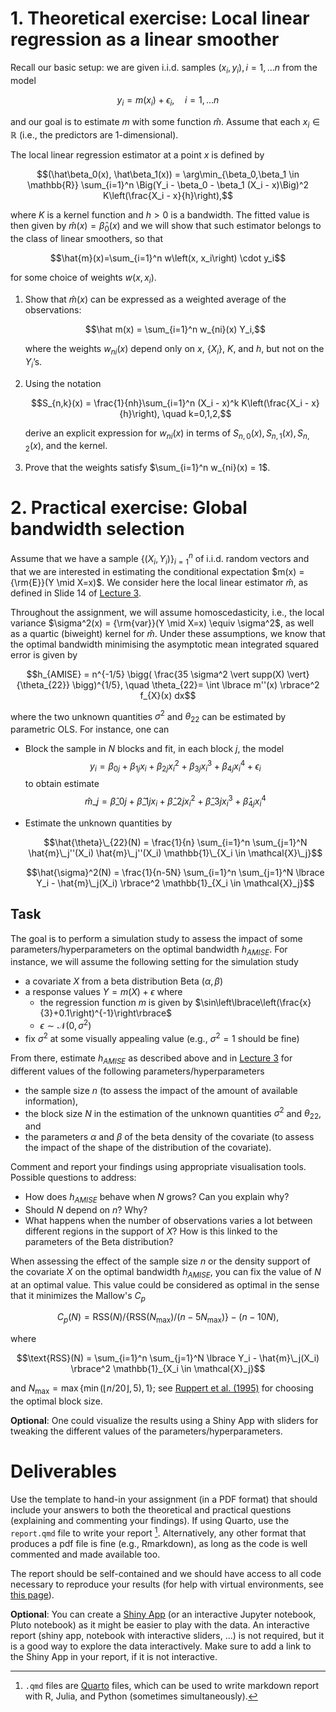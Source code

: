 # 1. Theoretical exercise: Local linear regression as a linear smoother

Recall our basic setup: we are given i.i.d. samples $\left(x_i, y_i\right), i=1, \ldots n$ from the model

$$y_i=m\left(x_i\right)+\epsilon_i, \quad i=1, \ldots n$$

and our goal is to estimate $m$ with some function $\hat{m}$. Assume that each $x_i \in \mathbb{R}$ (i.e., the predictors are 1-dimensional).

The local linear regression estimator at a point $x$ is defined by

$$(\hat\beta_0(x), \hat\beta_1(x)) 
= \arg\min_{\beta_0,\beta_1 \in \mathbb{R}} 
\sum_{i=1}^n \Big(Y_i - \beta_0 - \beta_1 (X_i - x)\Big)^2 
K\left(\frac{X_i - x}{h}\right),$$

where $K$ is a kernel function and $h>0$ is a bandwidth. The fitted value is then given by $\hat m(x) = \hat\beta_0(x)$ and we will show that such estimator belongs to the class of linear smoothers, so that

$$\hat{m}(x)=\sum_{i=1}^n w\left(x, x_i\right) \cdot y_i$$

for some choice of weights $w\left(x, x_i\right)$. 

1. Show that $\hat m(x)$ can be expressed as a weighted average of the observations:
   
   $$\hat m(x) = \sum_{i=1}^n w_{ni}(x) Y_i,$$
   
   where the weights $w_{ni}(x)$ depend only on $x$, $\{X_i\}$, $K$, and $h$, but not on the $Y_i$’s.
   
3. Using the notation
   
   $$S_{n,k}(x) = \frac{1}{nh}\sum_{i=1}^n (X_i - x)^k K\left(\frac{X_i - x}{h}\right), \quad k=0,1,2,$$
   
   derive an explicit expression for $w_{ni}(x)$ in terms of $S_{n,0}(x), S_{n,1}(x), S_{n,2}(x)$, and the kernel.  

5. Prove that the weights satisfy $\sum_{i=1}^n w_{ni}(x) = 1$.  

# 2. Practical exercise: Global bandwidth selection

Assume that we have a sample $\{(X_i,Y_i)\}_{i=1}^n$ of i.i.d. random vectors and that we are interested in estimating the conditional expectation $m(x) = {\rm{E}}(Y \mid X=x)$. We consider here the local linear estimator $\hat{m}$, as defined in Slide 14 of [Lecture 3](https://math-516-517-main.github.io/math_517_website/lectures/04_Smoothing.pdf).

Throughout the assignment, we will assume homoscedasticity, i.e., the local variance $\sigma^2(x) = {\rm{var}}(Y \mid X=x) \equiv \sigma^2$, as well as a quartic (biweight) kernel for $\hat{m}$. Under these assumptions, we know that the optimal bandwidth minimising the asymptotic mean integrated squared error is given by 

$$h_{AMISE} = n^{-1/5} \bigg( \frac{35 \sigma^2 \vert supp(X) \vert}{\theta_{22}} \bigg)^{1/5}, \quad \theta_{22}= \int \lbrace m''(x) \rbrace^2 f_{X}(x) dx$$

where the two unknown quantities $\sigma^2$ and $\theta_{22}$ can be estimated by parametric OLS. For instance, one can

-   Block the sample in $N$ blocks and fit, in each block $j$, the model $$y_i = \beta_{0j} + \beta_{1j} x_i + \beta_{2j} x_i^2 + \beta_{3j} x_i^3 + \beta_{4j} x_i^4 + \epsilon_i$$ to obtain estimate $$\hat{m}\_j = \hat{\beta}\_{0j} + \hat{\beta}\_{1j} x_i + \hat{\beta}\_{2j} x_i^2 + \hat{\beta}\_{3j} x_i^3 + \hat{\beta}_{4j} x_i^4$$


-   Estimate the unknown quantities by
   
    $$\hat{\theta}\_{22}(N) = \frac{1}{n} \sum_{i=1}^n \sum_{j=1}^N \hat{m}\_j''(X_i) \hat{m}\_j''(X_i)  \mathbb{1}\_{X_i \in \mathcal{X}\_j}$$
    
     $$\hat{\sigma}^2(N) = \frac{1}{n-5N} \sum_{i=1}^n \sum_{j=1}^N \lbrace Y_i - \hat{m}\_j(X_i) \rbrace^2 \mathbb{1}_{X_i \in \mathcal{X}_j}$$



## Task

The goal is to perform a simulation study to assess the impact of some parameters/hyperparameters on the optimal bandwidth $h_{AMISE}$. For instance, we will assume the following setting for the simulation study

-   a covariate $X$ from a beta distribution Beta $(\alpha,\beta)$ 
-   a response values $Y = m(X) + \epsilon$ where
    -   the regression function $m$ is given by $\sin\left\lbrace\left(\frac{x}{3}+0.1\right)^{-1}\right\rbrace$
    -   $\epsilon \sim \mathcal{N}(0,\sigma^2)$
-   fix $\sigma^2$ at some visually appealing value (e.g., $\sigma^2=1$ should be fine)

From there, estimate $h_{AMISE}$ as described above and in [Lecture 3](https://math-516-517-main.github.io/math_517_website/lectures/04_Smoothing.pdf) for different values of the following parameters/hyperparameters

 -  the sample size $n$ (to assess the impact of the amount of available information), 
 -  the block size $N$ in the estimation of the unknown quantities $\sigma^2$ and $\theta_{22}$, and 
 -  the parameters $\alpha$ and $\beta$ of the beta density of the covariate (to assess the impact of the shape of the distribution of the covariate). 

Comment and report your findings using appropriate visualisation tools. Possible questions to address:

 - How does $h_{AMISE}$ behave when $N$ grows? Can you explain why?
 - Should $N$ depend on $n$? Why?
 - What happens when the number of observations varies a lot between different regions in the support of $X$? How is this linked to the parameters of the Beta distribution?

When assessing the effect of the sample size $n$ or the density support of the covariate $X$ on the optimal bandwidth $h_{AMISE}$, you can fix the value of $N$ at an optimal value. This value could be considered as optimal in the sense that it minimizes the Mallow's $C_p$

$$ C_p(N)=\text{RSS}(N) / \lbrace \text{RSS} (N_{\max }) / (n-5 N_{\max })\rbrace -(n-10 N), $$

where 

$$\text{RSS}(N) =  \sum_{i=1}^n \sum_{j=1}^N \lbrace Y_i - \hat{m}\_j(X_i) \rbrace^2 \mathbb{1}_{X_i \in \mathcal{X}_j}$$

and $N_{\max}= \max \lbrace \min (\lfloor n / 20\rfloor, 5 ), 1\rbrace$; see [Ruppert et al. (1995)](https://sites.stat.washington.edu/courses/stat527/s13/readings/Ruppert_etal_JASA_1995.pdf) for choosing the optimal block size.

**Optional**: One could visualize the results using a Shiny App with sliders for tweaking the different values of the parameters/hyperparameters. 

# Deliverables

Use the template to hand-in your assignment (in a PDF format) that should include your answers to both the theoretical and practical questions (explaining and commenting your findings). If using Quarto, use the `report.qmd` file to write your report [^1]. Alternatively, any other format that produces a pdf file is fine (e.g., Rmarkdown), as long as the code is well commented and made available too.

The report should be self-contained and we should have access to all code necessary to reproduce your results (for help with virtual environments, see [this page](../resources/tips/virtual_environments.html)).


**Optional**: You can create a [Shiny App](https://shiny.rstudio.com/tutorial/written-tutorial/lesson1/) (or an interactive Jupyter notebook, Pluto notebook) as it might be easier to play with the data. An interactive report (shiny app, notebook with interactive sliders, ...) is not required, but it is a good way to explore the data interactively. Make sure to add a link to the Shiny App in your report, if it is not interactive.


[^1]: `.qmd` files are [Quarto](https://quarto.org/) files, which can be used to write markdown report with R, Julia, and Python (sometimes simultaneously).

